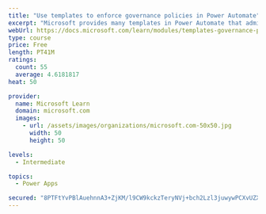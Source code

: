 ```yaml
---
title: "Use templates to enforce governance policies in Power Automate"
excerpt: "Microsoft provides many templates in Power Automate that administrators can use to enforce governance policies and increase visibility of assets that are being created within a customer’s tenant. This module will identify some existing templates that you can use to provide administrators with greater visibility."
webUrl: https://docs.microsoft.com/learn/modules/templates-governance-policies/
type: course
price: Free
length: PT41M
ratings:
  count: 55
  average: 4.6181817
heat: 50

provider:
  name: Microsoft Learn
  domain: microsoft.com
  images:
    - url: /assets/images/organizations/microsoft.com-50x50.jpg
      width: 50
      height: 50

levels:
  - Intermediate

topics:
  - Power Apps

secured: "8PTFtYvPBlAuehnnA3+ZjKM/l9CW9kckzTeryNVj+bch2Lzl3juwywPCXvUZXauLIXQJ6JK0Kk7PXVdiMgiwcWxFuGQi5j7wEGLc++3FQqyCpTwUlpJnDY1ebo2VwLFyddEBwpsFUEOMLV2HF3c8afyUDmHvE5qUyzqFvn/1r/mZ6xwpebPaaIuDpbJZDD3Z9wggXlnL8ccVfrL8TNSwCb5paOpJAH2C1pFqaQ/PPKvl4MiUp08Ik0ThTz1+Pr+TsjC5uBxfcJcpUXOrbkOfxnTjsUpcSgd/hFhhyj8BsJ06NqsN5CUCO3C2uQuPgtGX4mohQX7XnhfJ1DhgEgYPPi0DAfIvKzUtyH7RJaHDB0/oWpyQhvcn6GMHHzkrC5U4jq/gnd2pp25TI6qXzxNBVBpa7hUq6s7a5+Sv1t1/aHw=;jt1ZzBEPa/D8BGvojMv5Kw=="
---
```


